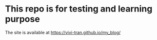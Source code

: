 # This repo is for testing and learning purpose
The site is available at https://vivi-tran.github.io/my_blog/
